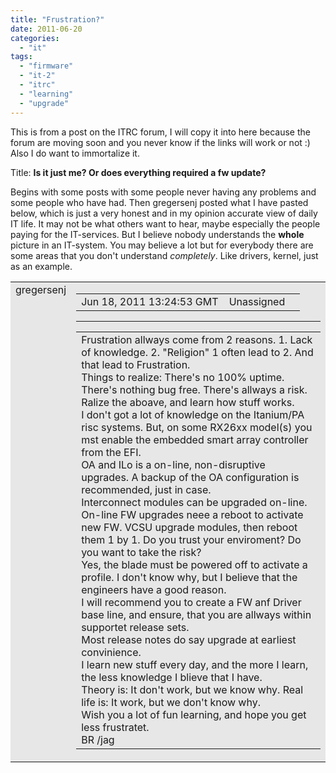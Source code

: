 ```yaml
---
title: "Frustration?"
date: 2011-06-20
categories: 
  - "it"
tags: 
  - "firmware"
  - "it-2"
  - "itrc"
  - "learning"
  - "upgrade"
---
```


This is from a post on the ITRC forum, I will copy it into here because the forum are moving soon and you never know if the links will work or not :) Also I do want to immortalize it.

Title: **Is it just me? Or does everything required a fw update?**

Begins with some posts with some people never having any problems and some people who have had. Then gregersenj posted what I have pasted below, which is just a very honest and in my opinion accurate view of daily IT life. It may not be what others want to hear, maybe especially the people paying for the IT-services. But I believe nobody understands the **whole** picture in an IT-system. You may believe a lot but for everybody there are some areas that you don't understand _completely_. Like drivers, kernel, just as an example.

<table border="0" cellspacing="1" cellpadding="4" width="560" bgcolor="#CCCCCC"><tbody><tr bgcolor="#E7E7E7"><td align="LEFT" valign="TOP">gregersenj</td><td align="LEFT" valign="TOP"><table border="0" cellspacing="0" cellpadding="0" width="100%"><tbody><tr><td valign="bottom">Jun 18, 2011 13:24:53 GMT&nbsp; &nbsp;&nbsp;Unassigned</td><td align="RIGHT"></td></tr></tbody></table><div></div><hr size="1" noshade="noshade"><div></div><table><tbody><tr><td id="tdIdName5">Frustration allways come from 2 reasons. 1. Lack of knowledge. 2. "Religion" 1 often lead to 2. And that lead to Frustration.&nbsp;<div></div>Things to realize: There's no 100% uptime. There's nothing bug free. There's allways a risk.<div></div>Ralize the aboave, and learn how stuff works.<div></div>I don't got a lot of knowledge on the Itanium/PA risc systems. But, on some RX26xx model(s) you mst enable the embedded smart array controller from the EFI.<div></div>OA and ILo is a on-line, non-disruptive upgrades. A backup of the OA configuration is recommended, just in case.<div></div>Interconnect modules can be upgraded on-line. On-line FW upgrades neee a reboot to activate new FW. VCSU upgrade modules, then reboot them 1 by 1. Do you trust your enviroment? Do you want to take the risk?<div></div>Yes, the blade must be powered off to activate a profile. I don't know why, but I believe that the engineers have a good reason.<div></div>I will recommend you to create a FW anf Driver base line, and ensure, that you are allways within supportet release sets.<div></div>Most release notes do say upgrade at earliest convinience.<div></div>I learn new stuff every day, and the more I learn, the less knowledge I blieve that I have.<div></div>Theory is: It don't work, but we know why. Real life is: It work, but we don't know why.<div></div>Wish you a lot of fun learning, and hope you get less frustratet.<div></div>BR /jag</td></tr></tbody></table></td></tr></tbody></table>
